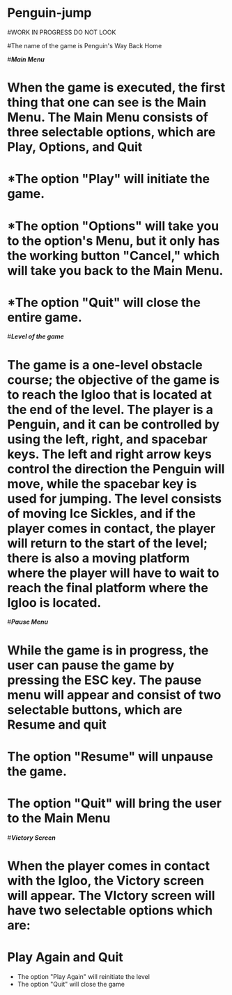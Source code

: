 # Penguin-jump
#WORK IN PROGRESS DO NOT LOOK

#The name of the game is Penguin's Way Back Home

#***Main Menu***
# When the game is executed, the first thing that one can see is the Main Menu. The Main Menu consists of three selectable options, which are  Play, Options, and Quit 

# *The option "Play" will initiate the game. 
# *The option "Options" will take you to the option's Menu, but it only has the working button "Cancel," which will take you back to the Main Menu.
# *The option "Quit" will close the entire game. 

#***Level of the game*** 
# The game is a one-level obstacle course; the objective of the game is to reach the Igloo that is located at the end of the level. The player is a Penguin, and it can be controlled by using the left, right, and spacebar keys. The left and right arrow keys control the direction the Penguin will move, while the spacebar key is used for jumping. The level consists of moving Ice Sickles, and if the player comes in contact, the player will return to the start of the level; there is also a moving platform where the player will have to wait to reach the final platform where the Igloo is located. 

#***Pause Menu***
# While the game is in progress, the user can pause the game by pressing the ESC key. The pause menu will appear and consist of two selectable buttons, which are Resume and quit
# The option "Resume" will unpause the game. 
# The option "Quit" will bring the user to the Main Menu

#***Victory Screen***
# When the player comes in contact with the Igloo, the Victory screen will appear. The VIctory screen will have two selectable options which are:
# Play Again and Quit

* The option "Play Again" will reinitiate the level
* The option "Quit" will close the game 
